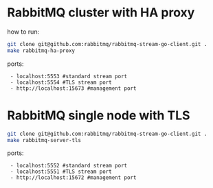 RabbitMQ cluster with HA proxy 
===

how to run:

```bash
git clone git@github.com:rabbitmq/rabbitmq-stream-go-client.git .
make rabbitmq-ha-proxy 
```

ports:
```
 - localhost:5553 #standard stream port
 - localhost:5554 #TLS stream port
 - http://localhost:15673 #management port
```

RabbitMQ single node with TLS
===

```bash
git clone git@github.com:rabbitmq/rabbitmq-stream-go-client.git .
make rabbitmq-server-tls 
```

ports:
```
 - localhost:5552 #standard stream port
 - localhost:5551 #TLS stream port
 - http://localhost:15672 #management port
```